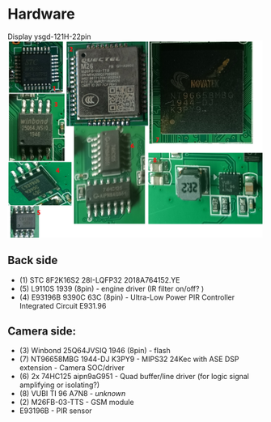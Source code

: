 # Hardware

Display ysgd-121H-22pin
![](https://github.com/dmonizer/hc350m/blob/main/images/chips.png?raw=true)

## Back side
* (1) STC 8F2K16S2 28I-LQFP32 2018A764152.YE
* (5) L9110S 1939 (8pin) - engine driver (IR filter on/off? )
* (4) E93196B 9390C 63C (8pin) - Ultra-Low Power PIR Controller Integrated Circuit E931.96

## Camera side:
* (3) Winbond 25Q64JVSIQ 1946 (8pin) - flash
* (7) NT96658MBG 1944-DJ  K3PY9 - MIPS32 24Kec with ASE DSP extension - Camera SOC/driver
* (6) 2x 74HC125 aipn9aG951 -   Quad buffer/line driver (for logic signal amplifying or isolating?)
* (8) VUBI TI 96 A7N8 - *unknown*
* (2) M26FB-03-TTS - GSM module
* E93196B - PIR sensor

